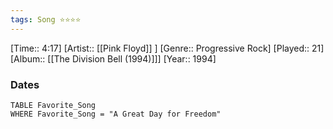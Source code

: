 ```yaml
---
tags: Song ⭐⭐⭐⭐ 
---
```

[Time:: 4:17]
[Artist:: [[Pink Floyd]] ]
[Genre:: Progressive Rock]
[Played:: 21]
[Album:: [[The Division Bell (1994)]]]
[Year:: 1994]
### Dates
````dataview
TABLE Favorite_Song
WHERE Favorite_Song = "A Great Day for Freedom"
````